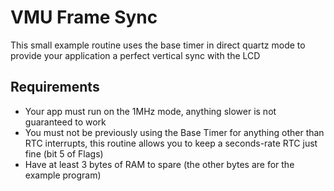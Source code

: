 # VMU Frame Sync
This small example routine uses the base timer in direct quartz mode to provide your application a perfect vertical sync with the LCD
## Requirements
- Your app must run on the 1MHz mode, anything slower is not guaranteed to work
- You must not be previously using the Base Timer for anything other than RTC interrupts, this routine allows you to keep a seconds-rate RTC just fine (bit 5 of Flags)
- Have at least 3 bytes of RAM to spare (the other bytes are for the example program)
